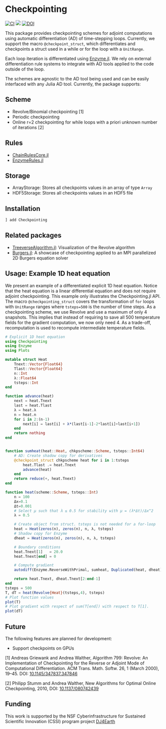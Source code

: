 # Checkpointing 
[![CI](https://github.com/Argonne-National-Laboratory/Checkpointing.jl/actions/workflows/action.yml/badge.svg?branch=main)](https://github.com/Argonne-National-Laboratory/Checkpointing.jl/actions/workflows/action.yml)
[![][docs-stable-img]][docs-stable-url] 
[![DOI](https://zenodo.org/badge/417181074.svg)](https://zenodo.org/badge/latestdoi/417181074)

This package provides checkpointing schemes for adjoint computations using automatic differentiation (AD) of time-stepping loops. Currently, we support the macro `@checkpoint_struct`, which differentiates and checkpoints a struct used in a while or for the loop with a `UnitRange`.

Each loop iteration is differentiated using [Enzyme.jl](https://github.com/EnzymeAD/Enzyme.jl). We rely on external differentiation rule systems to integrate with AD tools applied to the code outside of the loop.

The schemes are agnostic to the AD tool being used and can be easily interfaced with any Julia AD tool. Currently, the package supports:

## Scheme
* Revolve/Binomial checkpointing [1]
* Periodic checkpointing
* Online r=2 checkpointing for while loops with a priori unknown number of iterations [2]

## Rules
* [ChainRulesCore.jl](https://juliadiff.org/ChainRulesCore.jl/stable/)
* [EnzymeRules.jl](https://enzyme.mit.edu/julia/stable/generated/custom_rule/)

## Storage
* ArrayStorage: Stores all checkpoints values in an array of type `Array`
* HDF5Storage: Stores all checkpoints values in an HDF5 file

## Installation

```julia
] add Checkpointing
```

## Related packages
* [TreeverseAlgorithm.jl](https://github.com/GiggleLiu/TreeverseAlgorithm.jl): Visualization of the Revolve algorithm
* [Burgers.jl](https://github.com/DJ4Earth/Burgers.jl): A showcase of checkpointing applied to an MPI parallelized 2D Burgers equation solver

## Usage: Example 1D heat equation

We present an example of a differentiated explicit 1D heat equation. Notice that the heat equation is a linear differential equation and does not require adjoint checkpointing. This example only illustrates the Checkpointing.jl API. The macro `@checkpointing_struct` covers the transformation of `for` loops with `UnitRange` ranges where `tsteps=500` is the number of time steps. As a checkpointing scheme, we use Revolve and use a maximum of only 4 snapshots. This implies that instead of requiring to save all 500 temperature fields for the gradient computation, we now only need 4. As a trade-off, recomputation is used to recompute intermediate temperature fields.

```julia
# Explicit 1D heat equation
using Checkpointing
using Enzyme
using Plots

mutable struct Heat
    Tnext::Vector{Float64}
    Tlast::Vector{Float64}
    n::Int
    λ::Float64
    tsteps::Int
end

function advance(heat)
    next = heat.Tnext
    last = heat.Tlast
    λ = heat.λ
    n = heat.n
    for i in 2:(n-1)
        next[i] = last[i] + λ*(last[i-1]-2*last[i]+last[i+1])
    end
    return nothing
end


function sumheat(heat::Heat, chkpscheme::Scheme, tsteps::Int64)
    # AD: Create shadow copy for derivatives
    @checkpoint_struct chkpscheme heat for i in 1:tsteps
        heat.Tlast .= heat.Tnext
        advance(heat)
    end
    return reduce(+, heat.Tnext)
end

function heat(scheme::Scheme, tsteps::Int)
    n = 100
    Δx=0.1
    Δt=0.001
    # Select μ such that λ ≤ 0.5 for stability with μ = (λ*Δt)/Δx^2
    λ = 0.5

    # Create object from struct. tsteps is not needed for a for-loop
    heat = Heat(zeros(n), zeros(n), n, λ, tsteps)
    # Shadow copy for Enzyme
    dheat = Heat(zeros(n), zeros(n), n, λ, tsteps)

    # Boundary conditions
    heat.Tnext[1]   = 20.0
    heat.Tnext[end] = 0

    # Compute gradient
    autodiff(Enzyme.ReverseWithPrimal, sumheat, Duplicated(heat, dheat), Const(scheme), Const(tsteps))

    return heat.Tnext, dheat.Tnext[2:end-1]
end
tsteps = 500
T, dT = heat(Revolve{Heat}(tsteps,4), tsteps)
# Plot function values
plot(T)
# Plot gradient with respect of sum(T[end]) with respect to T[1].
plot(dT)
```
## Future

The following features are planned for development:

* Support checkpoints on GPUs

[1] Andreas Griewank and Andrea Walther, Algorithm 799: Revolve: An Implementation of Checkpointing for the Reverse or Adjoint Mode of Computational Differentiation. ACM Trans. Math. Softw. 26, 1 (March 2000), 19–45. DOI: [10.1145/347837.347846](https://doi.org/10.1145/347837.347846)

[2] Philipp Stumm and Andrea Walther, New Algorithms for Optimal Online Checkpointing, 2010, DOI: [10.1137/080742439](https://doi.org/10.1137/080742439)

## Funding

This work is supported by the NSF Cyberinfrastructure for Sustained Scientific Innovation (CSSI) program project [DJ4Earth](https://dj4earth.github.io/)

[docs-stable-img]: https://img.shields.io/badge/docs-stable-blue.svg
[docs-stable-url]: https://Argonne-National-Laboratory.github.io/Checkpointing.jl/
